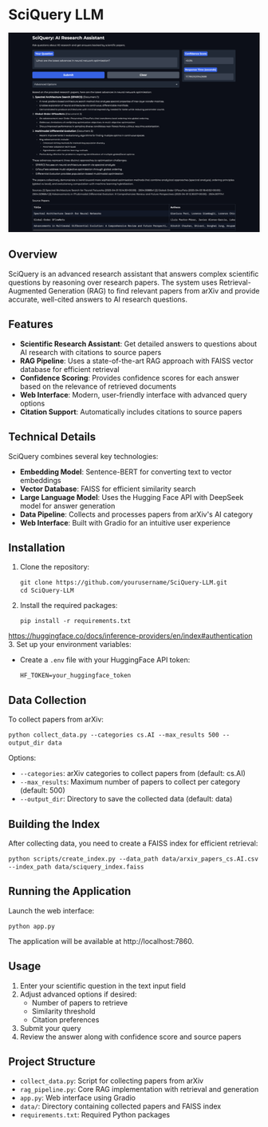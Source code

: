 # SciQuery LLM

![SciQuery Interface](image.png)

## Overview

SciQuery is an advanced research assistant that answers complex scientific questions by reasoning over research papers. The system uses Retrieval-Augmented Generation (RAG) to find relevant papers from arXiv and provide accurate, well-cited answers to AI research questions.

## Features

- **Scientific Research Assistant**: Get detailed answers to questions about AI research with citations to source papers
- **RAG Pipeline**: Uses a state-of-the-art RAG approach with FAISS vector database for efficient retrieval
- **Confidence Scoring**: Provides confidence scores for each answer based on the relevance of retrieved documents
- **Web Interface**: Modern, user-friendly interface with advanced query options
- **Citation Support**: Automatically includes citations to source papers

## Technical Details

SciQuery combines several key technologies:

- **Embedding Model**: Sentence-BERT for converting text to vector embeddings
- **Vector Database**: FAISS for efficient similarity search
- **Large Language Model**: Uses the Hugging Face API with DeepSeek model for answer generation
- **Data Pipeline**: Collects and processes papers from arXiv's AI category
- **Web Interface**: Built with Gradio for an intuitive user experience

## Installation

1. Clone the repository:
   ```
   git clone https://github.com/yourusername/SciQuery-LLM.git
   cd SciQuery-LLM
   ```

2. Install the required packages:
   ```
   pip install -r requirements.txt
   ```
https://huggingface.co/docs/inference-providers/en/index#authentication
3. Set up your environment variables:
   - Create a `.env` file with your HuggingFace API token:
     ```
     HF_TOKEN=your_huggingface_token
     ```

## Data Collection

To collect papers from arXiv:

```
python collect_data.py --categories cs.AI --max_results 500 --output_dir data
```

Options:
- `--categories`: arXiv categories to collect papers from (default: cs.AI)
- `--max_results`: Maximum number of papers to collect per category (default: 500)
- `--output_dir`: Directory to save the collected data (default: data)

## Building the Index

After collecting data, you need to create a FAISS index for efficient retrieval:

```
python scripts/create_index.py --data_path data/arxiv_papers_cs.AI.csv --index_path data/sciquery_index.faiss
```

## Running the Application

Launch the web interface:

```
python app.py
```

The application will be available at http://localhost:7860.

## Usage

1. Enter your scientific question in the text input field
2. Adjust advanced options if desired:
   - Number of papers to retrieve
   - Similarity threshold
   - Citation preferences
3. Submit your query
4. Review the answer along with confidence score and source papers

## Project Structure

- `collect_data.py`: Script for collecting papers from arXiv
- `rag_pipeline.py`: Core RAG implementation with retrieval and generation
- `app.py`: Web interface using Gradio
- `data/`: Directory containing collected papers and FAISS index
- `requirements.txt`: Required Python packages
